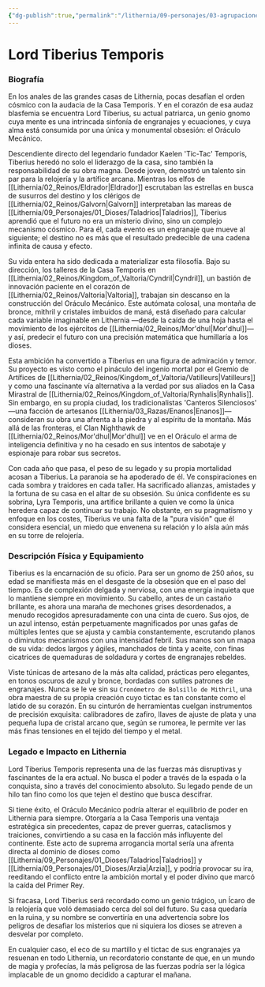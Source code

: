 ```yaml
---
{"dg-publish":true,"permalink":"/lithernia/09-personajes/03-agrupaciones/casa-temporis/lord-tiberius-temporis/","tags":["lithernia","personajes","Casa Noble","Valtoria","Artífice","Gnomo"]}
---
```


# Lord Tiberius Temporis

### Biografía

En los anales de las grandes casas de Lithernia, pocas desafían el orden cósmico con la audacia de la Casa Temporis. Y en el corazón de esa audaz blasfemia se encuentra Lord Tiberius, su actual patriarca, un genio gnomo cuya mente es una intrincada sinfonía de engranajes y ecuaciones, y cuya alma está consumida por una única y monumental obsesión: el Oráculo Mecánico.

Descendiente directo del legendario fundador Kaelen 'Tic-Tac' Temporis, Tiberius heredó no solo el liderazgo de la casa, sino también la responsabilidad de su obra magna. Desde joven, demostró un talento sin par para la relojería y la artífice arcana. Mientras los elfos de [[Lithernia/02_Reinos/Eldrador\|Eldrador]] escrutaban las estrellas en busca de susurros del destino y los clérigos de [[Lithernia/02_Reinos/Galvorn\|Galvorn]] interpretaban las mareas de [[Lithernia/09_Personajes/01_Dioses/Taladrios\|Taladrios]], Tiberius aprendió que el futuro no era un misterio divino, sino un complejo mecanismo cósmico. Para él, cada evento es un engranaje que mueve al siguiente; el destino no es más que el resultado predecible de una cadena infinita de causa y efecto.

Su vida entera ha sido dedicada a materializar esta filosofía. Bajo su dirección, los talleres de la Casa Temporis en [[Lithernia/02_Reinos/Kingdom_of_Valtoria/Cyndril\|Cyndril]], un bastión de innovación paciente en el corazón de [[Lithernia/02_Reinos/Valtoria\|Valtoria]], trabajan sin descanso en la construcción del Oráculo Mecánico. Este autómata colosal, una montaña de bronce, mithril y cristales imbuidos de maná, está diseñado para calcular cada variable imaginable en Lithernia —desde la caída de una hoja hasta el movimiento de los ejércitos de [[Lithernia/02_Reinos/Mor'dhul\|Mor'dhul]]— y así, predecir el futuro con una precisión matemática que humillaría a los dioses.

Esta ambición ha convertido a Tiberius en una figura de admiración y temor. Su proyecto es visto como el pináculo del ingenio mortal por el Gremio de Artífices de [[Lithernia/02_Reinos/Kingdom_of_Valtoria/Vatilleurs\|Vatilleurs]] y como una fascinante vía alternativa a la verdad por sus aliados en la Casa Mirastral de [[Lithernia/02_Reinos/Kingdom_of_Valtoria/Rynhalis\|Rynhalis]]. Sin embargo, en su propia ciudad, los tradicionalistas 'Canteros Silenciosos' —una facción de artesanos [[Lithernia/03_Razas/Enanos\|Enanos]]— consideran su obra una afrenta a la piedra y al espíritu de la montaña. Más allá de las fronteras, el Clan Nighthawk de [[Lithernia/02_Reinos/Mor'dhul\|Mor'dhul]] ve en el Oráculo el arma de inteligencia definitiva y no ha cesado en sus intentos de sabotaje y espionaje para robar sus secretos.

Con cada año que pasa, el peso de su legado y su propia mortalidad acosan a Tiberius. La paranoia se ha apoderado de él. Ve conspiraciones en cada sombra y traidores en cada taller. Ha sacrificado alianzas, amistades y la fortuna de su casa en el altar de su obsesión. Su única confidente es su sobrina, Lyra Temporis, una artífice brillante a quien ve como la única heredera capaz de continuar su trabajo. No obstante, en su pragmatismo y enfoque en los costes, Tiberius ve una falta de la "pura visión" que él considera esencial, un miedo que envenena su relación y lo aísla aún más en su torre de relojería.

### Descripción Física y Equipamiento

Tiberius es la encarnación de su oficio. Para ser un gnomo de 250 años, su edad se manifiesta más en el desgaste de la obsesión que en el paso del tiempo. Es de complexión delgada y nerviosa, con una energía inquieta que lo mantiene siempre en movimiento. Su cabello, antes de un castaño brillante, es ahora una maraña de mechones grises desordenados, a menudo recogidos apresuradamente con una cinta de cuero. Sus ojos, de un azul intenso, están perpetuamente magnificados por unas gafas de múltiples lentes que se ajusta y cambia constantemente, escrutando planos o diminutos mecanismos con una intensidad febril. Sus manos son un mapa de su vida: dedos largos y ágiles, manchados de tinta y aceite, con finas cicatrices de quemaduras de soldadura y cortes de engranajes rebeldes.

Viste túnicas de artesano de la más alta calidad, prácticas pero elegantes, en tonos oscuros de azul y bronce, bordadas con sutiles patrones de engranajes. Nunca se le ve sin su `Cronómetro de Bolsillo de Mithril`, una obra maestra de su propia creación cuyo tictac es tan constante como el latido de su corazón. En su cinturón de herramientas cuelgan instrumentos de precisión exquisita: calibradores de zafiro, llaves de ajuste de plata y una pequeña lupa de cristal arcano que, según se rumorea, le permite ver las más finas tensiones en el tejido del tiempo y el metal.

### Legado e Impacto en Lithernia

Lord Tiberius Temporis representa una de las fuerzas más disruptivas y fascinantes de la era actual. No busca el poder a través de la espada o la conquista, sino a través del conocimiento absoluto. Su legado pende de un hilo tan fino como los que tejen el destino que busca descifrar.

Si tiene éxito, el Oráculo Mecánico podría alterar el equilibrio de poder en Lithernia para siempre. Otorgaría a la Casa Temporis una ventaja estratégica sin precedentes, capaz de prever guerras, cataclismos y traiciones, convirtiendo a su casa en la facción más influyente del continente. Este acto de suprema arrogancia mortal sería una afrenta directa al dominio de dioses como [[Lithernia/09_Personajes/01_Dioses/Taladrios\|Taladrios]] y [[Lithernia/09_Personajes/01_Dioses/Arzia\|Arzia]], y podría provocar su ira, reeditando el conflicto entre la ambición mortal y el poder divino que marcó la caída del Primer Rey.

Si fracasa, Lord Tiberius será recordado como un genio trágico, un Ícaro de la relojería que voló demasiado cerca del sol del futuro. Su casa quedaría en la ruina, y su nombre se convertiría en una advertencia sobre los peligros de desafiar los misterios que ni siquiera los dioses se atreven a desvelar por completo.

En cualquier caso, el eco de su martillo y el tictac de sus engranajes ya resuenan en todo Lithernia, un recordatorio constante de que, en un mundo de magia y profecías, la más peligrosa de las fuerzas podría ser la lógica implacable de un gnomo decidido a capturar el mañana.
